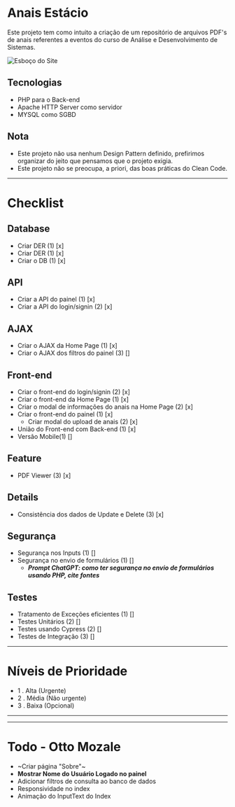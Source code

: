 # Anais Estácio
<p>Este projeto tem como intuito a criação de um repositório de arquivos PDF's de anais referentes a eventos do curso de Análise e Desenvolvimento de Sistemas.</p>

![Esboço do Site](/assets/scheme/front-end_anais_estacio.jpeg)

## Tecnologias

- PHP para o Back-end
- Apache HTTP Server como servidor
- MYSQL como SGBD

## Nota
- Este projeto não usa nenhum Design Pattern definido, prefirimos organizar do jeito que pensamos que o projeto exigia.
- Este projeto não se preocupa, a priori, das boas práticas do Clean Code.

---

# Checklist

## Database
- Criar DER (1) [x] 
- Criar DER (1) [x]
- Criar o DB (1) [x]


## API
- Criar a API do painel (1) [x]
- Criar a API do login/signin (2) [x]

## AJAX
- Criar o AJAX da Home Page (1) [x]
- Criar o AJAX dos filtros do painel (3) []

## Front-end
- Criar o front-end do login/signin (2) [x]
- Criar o front-end da Home Page (1) [x]
- Criar o modal de informações do anais na Home Page (2) [x]
- Criar o front-end do painel (1) [x]
    - Criar modal do upload de anais (2) [x]
- União do Front-end com Back-end (1) [x]
- Versão Mobile(1) []


## Feature
- PDF Viewer (3) [x]

## Details
- Consistência dos dados de Update e Delete (3) [x]

## Segurança
- Segurança nos Inputs (1) []
- Segurança no envio de formulários (1) []
    - ***Prompt ChatGPT: como ter segurança no envio de formulários usando PHP, cite fontes***

## Testes
- Tratamento de Exceções eficientes (1) []
- Testes Unitários (2) []
- Testes usando Cypress (2) []
- Testes de Integração (3) []

---

# Níveis de Prioridade
- 1 . Alta (Urgente)
- 2 . Média (Não urgente)
- 3 . Baixa (Opcional)

---

---

# Todo - Otto Mozale
- ~Criar página "Sobre"~ 
- **Mostrar Nome do Usuário Logado no painel**
- Adicionar filtros de consulta ao banco de dados
- Responsividade no index
- Animação do InputText do Index
